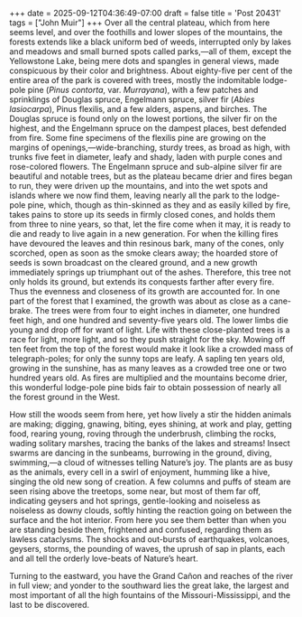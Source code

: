 +++
date = 2025-09-12T04:36:49-07:00
draft = false
title = 'Post 20431'
tags = ["John Muir"]
+++
Over all the central plateau, which from here seems level, and over the foothills and lower slopes of the mountains, the forests extends like a black uniform bed of weeds, interrupted only by lakes and meadows and small burned spots called parks,—all of them, except the Yellowstone Lake, being mere dots and spangles in general views, made conspicuous by their color and brightness. About eighty-five per cent of the entire area of the park is covered with trees, mostly the indomitable lodge-pole pine (_Pinus contorta_, var. _Murrayana_), with a few patches and sprinklings of Douglas spruce, Engelmann spruce, silver fir (_Abies lasiocarpa_), Pinus flexilis, and a few alders, aspens, and birches. The Douglas spruce is found only on the lowest portions, the silver fir on the highest, and the Engelmann spruce on the dampest places, best defended from fire. Some fine specimens of the flexilis pine are growing on the margins of openings,—wide-branching, sturdy trees, as broad as high, with trunks five feet in diameter, leafy and shady, laden with purple cones and rose-colored flowers. The Engelmann spruce and sub-alpine silver fir are beautiful and notable trees, but as the plateau became drier and fires began to run, they were driven up the mountains, and into the wet spots and islands where we now find them, leaving nearly all the park to the lodge-pole pine, which, though as thin-skinned as they and as easily killed by fire, takes pains to store up its seeds in firmly closed cones, and holds them from three to nine years, so that, let the fire come when it may, it is ready to die and ready to live again in a new generation. For when the killing fires have devoured the leaves and thin resinous bark, many of the cones, only scorched, open as soon as the smoke clears away; the hoarded store of seeds is sown broadcast on the cleared ground, and a new growth immediately springs up triumphant out of the ashes. Therefore, this tree not only holds its ground, but extends its conquests farther after every fire. Thus the evenness and closeness of its growth are accounted for. In one part of the forest that I examined, the growth was about as close as a cane-brake. The trees were from four to eight inches in diameter, one hundred feet high, and one hundred and seventy-five years old. The lower limbs die young and drop off for want of light. Life with these close-planted trees is a race for light, more light, and so they push straight for the sky. Mowing off ten feet from the top of the forest would make it look like a crowded mass of telegraph-poles; for only the sunny tops are leafy. A sapling ten years old, growing in the sunshine, has as many leaves as a crowded tree one or two hundred years old. As fires are multiplied and the mountains become drier, this wonderful lodge-pole pine bids fair to obtain possession of nearly all the forest ground in the West.

How still the woods seem from here, yet how lively a stir the hidden animals are making; digging, gnawing, biting, eyes shining, at work and play, getting food, rearing young, roving through the underbrush, climbing the rocks, wading solitary marshes, tracing the banks of the lakes and streams! Insect swarms are dancing in the sunbeams, burrowing in the ground, diving, swimming,—a cloud of witnesses telling Nature’s joy. The plants are as busy as the animals, every cell in a swirl of enjoyment, humming like a hive, singing the old new song of creation. A few columns and puffs of steam are seen rising above the treetops, some near, but most of them far off, indicating geysers and hot springs, gentle-looking and noiseless as noiseless as downy clouds, softly hinting the reaction going on between the surface and the hot interior. From here you see them better than when you are standing beside them, frightened and confused, regarding them as lawless cataclysms. The shocks and out-bursts of earthquakes, volcanoes, geysers, storms, the pounding of waves, the uprush of sap in plants, each and all tell the orderly love-beats of Nature’s heart.

Turning to the eastward, you have the Grand Cañon and reaches of the river in full view; and yonder to the southward lies the great lake, the largest and most important of all the high fountains of the Missouri-Mississippi, and the last to be discovered.
